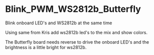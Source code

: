 # Blink_PWM_WS2812b_Butterfly
Blink onboard LED's and WS2812b at the same time

Using same from Kris add ws2812b led's to the mix and show colors.

The Butterfly board needs reverse to drive the onboard LED's and the brightness is a little bright for ws2812b.

